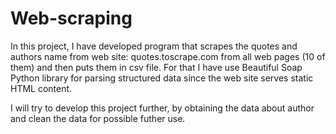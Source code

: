 # Web-scraping

In this project, I have developed program that scrapes the quotes and authors name from web site: quotes.toscrape.com from all 
web pages (10 of them) and then puts them in csv file. For that I have use Beautiful Soap Python library for parsing structured data
since the web site serves static HTML content.

I will try to develop this project further, by obtaining the data about author and clean the data for possible futher use.

